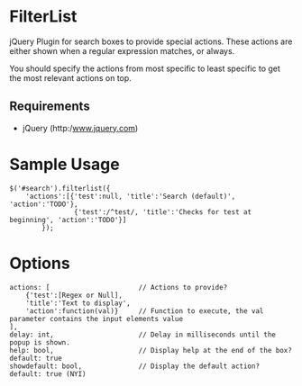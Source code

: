 # FilterList
jQuery Plugin for search boxes to provide special actions. These actions are either shown when a regular expression matches, or always. 

You should specify the actions from most specific to least specific to get the most relevant actions on top.

## Requirements
* jQuery (http:/www.jquery.com)

# Sample Usage
	$('#search').filterlist({
		'actions':[{'test':null, 'title':'Search (default)', 'action':'TODO'},
					{'test':/^test/, 'title':'Checks for test at beginning', 'action':'TODO'}]
			});
			
# Options
	actions: [						// Actions to provide?
		{'test':[Regex or Null], 
		'title':'Text to display', 
		'action':function(val)}		// Function to execute, the val parameter contains the input elements value
	], 
	delay: int, 					// Delay in milliseconds until the popup is shown.
	help: bool,						// Display help at the end of the box? default: true 
	showdefault: bool,				// Display the default action? default: true (NYI)

